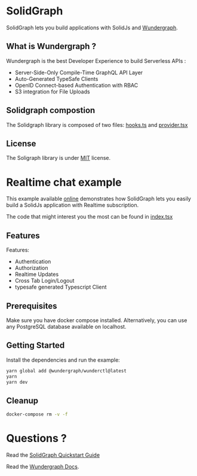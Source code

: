 # SolidGraph

SolidGraph lets you build applications with SolidJs and [Wundergraph](https://wundergraph.com/).

## What is Wundergraph ?

Wundergraph is the best Developer Experience to build Serverless APIs :

- Server-Side-Only Compile-Time GraphQL API Layer
- Auto-Generated TypeSafe Clients
- OpenID Connect-based Authentication with RBAC
- S3 integration for File Uploads

## Solidgraph compostion

The Solidgraph library is composed of two files:
[hooks.ts](https://github.com/verdavaine/solidgraph/blob/master/src/lib/hooks.ts) and [provider.tsx](https://github.com/verdavaine/solidgraph/blob/master/src/lib/provider.tsx)

## License

The Soligraph library is under [MIT](https://choosealicense.com/licenses/mit/) license.

# Realtime chat example

This example available [online](https://solidgraph.ovh/) demonstrates how SolidGraph lets you easily build a SolidJs application with Realtime subscription.

The code that might interest you the most can be found in [index.tsx](https://github.com/verdavaine/solidgraph/blob/master/src/pages/index.tsx)

## Features

Features:

- Authentication
- Authorization
- Realtime Updates
- Cross Tab Login/Logout
- typesafe generated Typescript Client

## Prerequisites

Make sure you have docker compose installed. Alternatively, you can use any PostgreSQL database available on localhost.

## Getting Started

Install the dependencies and run the example:

```bash
yarn global add @wundergraph/wunderctl@latest
yarn
yarn dev
```

## Cleanup

```bash
docker-compose rm -v -f
```

# Questions ?

Read the [SolidGraph Quickstart Guide](https://api.solidgraph.ovh/docs/)

Read the [Wundergraph Docs](https://wundergraph.com/docs).
